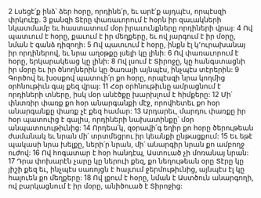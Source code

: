 2 Լսեցէ՛ք ինձ՝ ձեր հօրը, որդինե՛ր, եւ արէ՛ք այդպէս, որպէսզի փրկուէք.
3 քանզի Տէրը փառաւորում է հօրն իր զաւակների նկատմամբ եւ հաստատում մօր իրաւունքները որդիների վրայ:
4 Ով պատւում է հօրը, քաւում է իր մեղքերը, եւ ով յարգում է իր մօրը, նման է գանձ դիզողի:
5 Ով պատւում է հօրը, ինքն էլ կ՚ուրախանայ իր որդիներով, եւ նրա աղօթքը լսելի կը լինի:
6 Ով փառաւորում է հօրը, երկարակեաց կը լինի:
8 Ով լսում է Տիրոջը, կը հանգստացնի իր մօրը եւ իր ծնողներին կը ծառայի այնպէս, ինչպէս տէրերին:
9 Գործով եւ խօսքով պատուի՛ր քո հօրը, որպէսզի նրա կողմից օրհնութիւն գայ քեզ վրայ:
11 Հօր օրհնութիւնը ամրացնում է որդիների տները, իսկ մօր անէծքը խարխլում է հիմքերը:
12 Մի՛ փնտռիր փառք քո հօր անարգանքի մէջ, որովհետեւ քո հօր անարգանքը փառք չէ քեզ համար:
13 Արդարեւ, մարդու փառքը իր հօր պատուից է գալիս, որդիների նախատինքը՝ մօր անպատուութիւնից:
14 Որդեա՛կ, զօրավի՛գ եղիր քո հօրը ծերութեան ժամանակ եւ նրան մի՛ տրտմեցրու իր կեանքի ընթացքում:
15 Եւ եթէ պակասի նրա խելքը, ների՛ր նրան, մի՛ անարգիր նրան քո ամբողջ ուժով:
16 Ով հոգատար է հօր հանդէպ, Աստուած չի մոռանայ նրան:
17 Դրա փոխարէն չարը կը ներուի քեզ, քո նեղութեան օրը Տէրը կը յիշի քեզ եւ, ինչպէս սառոյցն է հալւում ջերմութիւնից, այնպէս էլ կը հալուեն քո մեղքերը:
18 Ով լքում է հօրը, նման է Աստծուն անարգողի, ով բարկացնում է իր մօրը, անիծուած է Տիրոջից:
